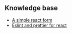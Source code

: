 ## Knowledge base

- [A simple react form](https://www.positronx.io/how-to-build-a-simple-contact-form-in-react-js-app/)
- [Eslint and prettier for react](https://medium.com/how-to-react/config-eslint-and-prettier-in-visual-studio-code-for-react-js-development-97bb2236b31a)
